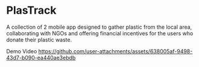 # PlasTrack

A collection of 2 mobile app designed to gather plastic from the local area, collaborating with NGOs and offering
financial incentives for the users who donate their plastic waste.

Demo Video
https://github.com/user-attachments/assets/638005af-9498-43d7-b090-ea440ae3ebdb


